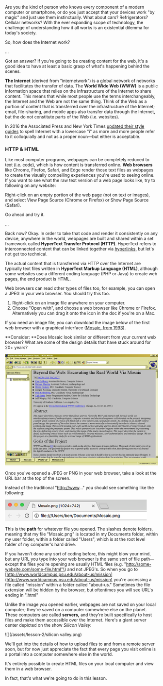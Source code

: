 Are you the kind of person who knows every component of a modern computer or smartphone, or do you just accept that your devices work "by magic" and just use them instinctually. What about cars? Refrigerators? Cellular networks? With the ever expanding scope of technology, the challenge of understanding how it all works is an existential dilemma for today's society.

So, how does the Internet work?

...

Got an answer? If you're going to be creating content for the web, it's a good idea to have at least a basic grasp of what's happening behind the scenes.

**The Internet** \(derived from "internetwork"\) is a global network of networks that facilitates the transfer of data. The **World Wide Web \(WWW\)** is a public information space that relies on the infrastructure of the Internet to share content. This means that while most people use the terms interchangeably, the Internet and the Web are not the same thing. Think of the Web as a portion of content that is transferred over the infrastructure of the Internet; email, file-sharing, and mobile apps also transfer data through the Internet, but the do not constitute parts of the Web \(i.e. websites\).

In 2016 the Associated Press and New York Times [updated their style guides](https://www.nytimes.com/2016/06/02/insider/now-it-is-official-the-internet-is-over.html) to spell Internet with a lowercase "i" as more and more people refer to it colloquially and not as a proper noun—but either is acceptable.

### HTTP & HTML

Like most computer programs, webpages can be completely reduced to text \(i.e. code\), which is how content is transferred online. **Web browsers** like Chrome, Firefox, Safari, and Edge render those text files as webpages to create the visually compelling experiences you're used to seeing online. If you want to see what the raw text version of a web page looks like, try to following on any website:

Right-click on an empty portion of the web page \(not on text or images\), and select View Page Source \(Chrome or Firefox\) or Show Page Source \(Safari\).

Go ahead and try it.

...

Back now? Okay. In order to take that code and render it consistently on any device, anywhere in the world, webpages are built and shared within a set framework called **HyperText Transfer Protocol \(HTTP\)**. HyperText refers to interconnected content that can be linked together via [hyperlinks,](https://en.wikipedia.org/wiki/Hyperlink) but let's not get too technical.

The actual content that is transferred via HTTP over the Internet are typically text files written in **HyperText Markup Language \(HTML\)**, although some websites use a different coding language \(PHP or Java\) to create web pages, the end product is HTML.

Web browsers can read other types of files too, for example, you can open a JPEG in your web browser. You should try this too.

1. Right-click on an image file anywhere on your computer.
2. Choose "Open with", and choose a web browser like Chrome or Firefox. Alternatively you can drag it onto the icon in the doc if you're on a Mac.

If you need an image file, you can download the image below of the first web browser with a graphical interface  \([Mosaic, from 1993](https://en.wikipedia.org/wiki/Mosaic_%28web_browser%29)\).

**Consider: **Does Mosaic look similar or different from your current web browser? What are some of the design details that have stuck around for 20+ years?

![](/assets/lesson-2/Mosaic.png)

Once you've opened a JPEG or PNG in your web browser, take a look at the URL bar at the top of the screen.

Instead of the traditional "[http://www](http://www)..." you should see something like the following:

![](/assets/lesson-2/local-file.png)

This is the **path** for whatever file you opened. The slashes denote folders, meaning that my file "Mosaic.png" is located in my Documents folder, within my user folder, within a folder called "Users", which is at the root level folder of my computer's hard drive.

If you haven't done any sort of coding before, this might blow your mind, but any URL you type into your web browser is the same sort of file path—except the files you're opening are usually HTML files \(e.g. "http://some-website.com/some-file.html"\) and not JPEG's. So when you go to [http://www.worldcampus.psu.edu/about-us/mission](http://www.worldcampus.psu.edu/about-us/mission) you're accessing a file called "mission" within a folder called "about-us." Sometimes the file extension will be hidden by the browser, but oftentimes you will see URL's ending in ".html"

Unlike the image you opened earlier, webpages are not saved on your local computer; they're saved on a computer somewhere else on the planet. These computers are called **servers,** and they're built specifically to host files and make them accessible over the Internet. Here's a giant server center depicted on the show _Silicon Valley_:

![](/assets/lesson-2/silicon valley.png)

We'll get into the details of how to upload files to and from a remote server soon, but for now just appreciate the fact that every page you visit online is a portal into a computer somewhere else in the world.

It's entirely possible to create HTML files on your local computer and view them in a web browser.

In fact, that's what we're going to do in this lesson.

